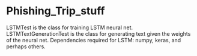 # Phishing_Trip_stuff
LSTMTest is the class for training LSTM neural net.
LSTMTextGenerationTest is the class for generating text given the weights of the neural net.
Dependencies required for LSTM: numpy, keras, and perhaps others.
